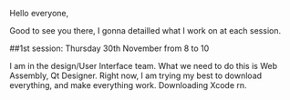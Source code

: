Hello everyone, 

Good to see you there, I gonna detailled what I work on at each session. 

##1st session: Thursday 30th November from 8 to 10

I am in the design/User Interface team. What we need to do this is Web Assembly, Qt Designer. 
Right now, I am trying my best to download everything, and make everything work. 
Downloading Xcode rn. 
